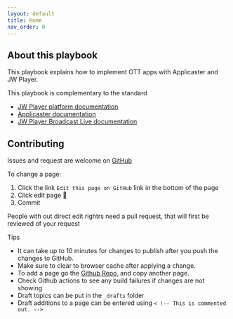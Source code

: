 ```yaml
---
layout: default
title: Home
nav_order: 0
---
```

## About this playbook
This playbook explains how to implement OTT apps with Applicaster and JW Player.

This playbook is complementary to the standard 
- [JW Player platform documentation](https://jwplayer.github.io/applicaster-docs/reference/jw-docs.html) 
- [Applicaster documentation](https://jwplayer.github.io/applicaster-docs/reference/applicaster-docs.html)
- [JW Player Broadcast Live documentation](https://docs.vualto.com/en/latest/)

## Contributing
Issues and request are welcome on [GitHub](https://github.com/jwplayer/applicaster-docs)

To change a page:
1. Click the link `Edit this page on GitHub` link in the bottom of the page
2. Click edit page 🧷 
3. Commit

People with out direct edit rightrs need a pull request, that will first be reviewed of your request

Tips
- It can take up to 10 minutes for changes to publish after you push the changes to GitHub. 
- Make sure to clear to browser cache after applying a change.
- To add a page go the [Github Repo](https://github.com/jwplayer/applicaster-docs), and copy another page.
- Check Github actions to see any build failures if changes are not showing
- Draft topics can be put in the `_drafts` folder
- Draft additions to a page can be entered using `< !-- This is commented out. -->`
